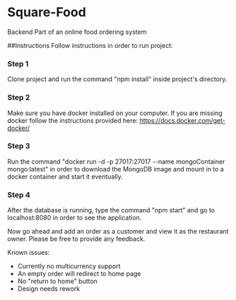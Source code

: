 # Square-Food
Backend Part of an online food ordering system

##Instructions
Follow instructions in order to run project:
### Step 1
Clone project and run the command "npm install" inside project's directory.

### Step 2
Make sure you have docker installed on your computer. If you are missing docker follow the instructions provided here: https://docs.docker.com/get-docker/

### Step 3
Run the command "docker run -d -p 27017:27017 --name mongoContainer mongo:latest" in order to download the MongoDB image and mount in to a docker container and start it eventually.

### Step 4
After the database is running, type the command "npm start" and go to localhost:8080 in order to see the application.

Now go ahead and add an order as a customer and view it as the restaurant owner. Please be free to provide any feedback.

Known issues:
- Currently no multicurrency support
- An empty order will redirect to home page
- No "return to home" button
- Design needs rework
